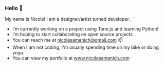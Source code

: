 ### Hello 👋

My name is Nicole! I am a designer/artist turned developer.

- I’m currently working on a project using Tone.js and learning Python!
- I’m hoping to start collaborating on open source projects
- You can reach me at nicolesamanich@gmail.com 📫 
- When I am not coding, I'm usually spending time on my bike or doing yoga.
- You can view my portfolio at www.nicolesamanich.com
